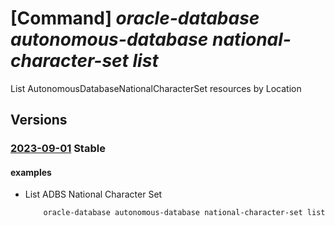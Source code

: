 # [Command] _oracle-database autonomous-database national-character-set list_

List AutonomousDatabaseNationalCharacterSet resources by Location

## Versions

### [2023-09-01](/Resources/mgmt-plane/L3N1YnNjcmlwdGlvbnMve30vcHJvdmlkZXJzL29yYWNsZS5kYXRhYmFzZS9sb2NhdGlvbnMve30vYXV0b25vbW91c2RhdGFiYXNlbmF0aW9uYWxjaGFyYWN0ZXJzZXRz/2023-09-01.xml) **Stable**

<!-- mgmt-plane /subscriptions/{}/providers/oracle.database/locations/{}/autonomousdatabasenationalcharactersets 2023-09-01 -->

#### examples

- List ADBS National Character Set
    ```bash
        oracle-database autonomous-database national-character-set list --location <location>
    ```
